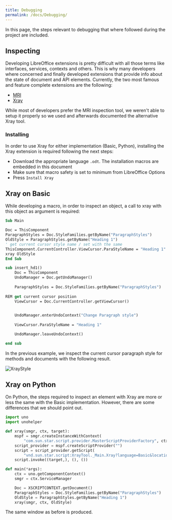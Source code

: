 ```yaml
---
title: Debugging
permalink: /docs/Debugging/
---
```


In this page, the steps relevant to debugging that where followed during the project are included. 

## Inspecting
Developing LibreOffice extensions is pretty difficult with all those terms like interfaces, services, contexts and others. This is why many developers where concerned and finally developed extensions that provide info about the state of document and API elements. Currently, the two most famous and feature complete extensions are the following:
* [MRI](https://extensions.libreoffice.org/extensions/mri-uno-object-inspection-tool)
* [Xray](http://berma.pagesperso-orange.fr/index2.html)

While most of developers prefer the MRI inspection tool, we weren't able to setup it properly so we used and afterwards documented the alternative Xray tool.

### Installing 
In order to use Xray for either implementation (Basic, Python), installing the Xray extension is required following the next steps:
* Download the appropriate language `.odt`. The installation macros are embedded in this document
* Make sure that macro safety is set to minimum from LibreOffice Options
* Press `Install Xray`

## Xray on Basic
While developing a macro, in order to inspect an object, a call to xray with this object as argument is required:
```vb
Sub Main

Doc = ThisComponent
ParagraphStyles = Doc.StyleFamilies.getByName("ParagraphStyles")
OldStyle = ParagraphStyles.getByName("Heading 1")
' get current cursor style name / set with the same 
ThisComponent.CurrentController.ViewCursor.ParaStyleName = "Heading 1"
xray OldStyle
End Sub

sub insert_hd1()
    Doc = ThisComponent
    UndoManager = Doc.getUndoManager()
    
    ParagraphStyles = Doc.StyleFamilies.getByName("ParagraphStyles")
    
REM get current cursor position
    ViewCursor = Doc.CurrentController.getViewCursor()
    

    UndoManager.enterUndoContext("Change Paragraph style")
    
    ViewCursor.ParaStyleName = "Heading 1"

    UndoManager.leaveUndoContext()

end sub
```
In the previous example, we inspect the current cursor paragraph style for methods and documents with the following result.  

![XrayStyle](https://i.imgur.com/4IQiAOD.png)   

## Xray on Python
On Python, the steps required to inspect an element with Xray are more or less the same with the Basic implementation. However, there are some differences that we should point out. 
```python
import uno
import unohelper

def xray(smgr, ctx, target):
    mspf = smgr.createInstanceWithContext(
        "com.sun.star.script.provider.MasterScriptProviderFactory", ctx)
    script_provider = mspf.createScriptProvider("")
    script = script_provider.getScript(
        "vnd.sun.star.script:XrayTool._Main.Xray?language=Basic&location=application")
    script.invoke((target,), (), ())

def main(*args):
    ctx = uno.getComponentContext()
    smgr = ctx.ServiceManager

    Doc = XSCRIPTCONTEXT.getDocument()
    ParagraphStyles = Doc.StyleFamilies.getByName("ParagraphStyles")
    OldStyle = ParagraphStyles.getByName("Heading 1")
    xray(smgr, ctx, OldStyle)
```

The same window as before is produced.
